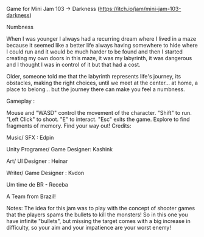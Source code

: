 Game for Mini Jam 103 -> Darkness (https://itch.io/jam/mini-jam-103-darkness)

Numbness

When I was younger I always had a recurring dream where I lived in a maze because it seemed like a better life always having somewhere to hide where I could run and it would be much harder to be found and then I started creating my own doors in this maze, it was my labyrinth, it was dangerous and I thought I was in control of it but that had a cost.

Older, someone told me that the labyrinth represents life's journey, its obstacles, making the right choices, until we meet at the center... at home, a place to belong... but the journey there can make you feel a numbness.

Gameplay :

Mouse and "WASD" control the movement of the character. 
"Shift" to run.
"Left Click" to shoot.
"E" to interact.
"Esc" exits the game.
Explore to find fragments of memory.
Find your way out!
Credits:

Music/ SFX :  Edpin

Unity Programer/ Game Designer: Kashink

Art/ UI Designer : Heinar

Writer/ Game Designer : Kvdon

Um time de BR - Receba

A Team from Brazil!

Notes:
The idea for this jam was to play with the concept of shooter games that the players spams the bullets to kill the monsters! So in this one you have infinite "bullets", but missing the target comes with a big increase in difficulty, so your aim and your impatience are your worst enemy!